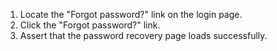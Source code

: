 1. Locate the "Forgot password?" link on the login page.
2. Click the "Forgot password?" link.
3. Assert that the password recovery page loads successfully.